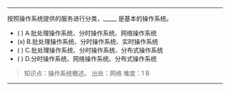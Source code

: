 ---
按照操作系统提供的服务进行分类，_____ 是基本的操作系统。
- ( ) A.批处理操作系统、分时操作系统、网络操作系统 
- (x) B.批处理操作系统、分时操作系统、实时操作系统 
- ( ) C.批处理操作系统、分时操作系统、分布式操作系统
- ( ) D.分时操作系统、网络操作系统、分布式操作系统

> 知识点：操作系统概述。
> 出处：网络
> 难度：1
> B

---